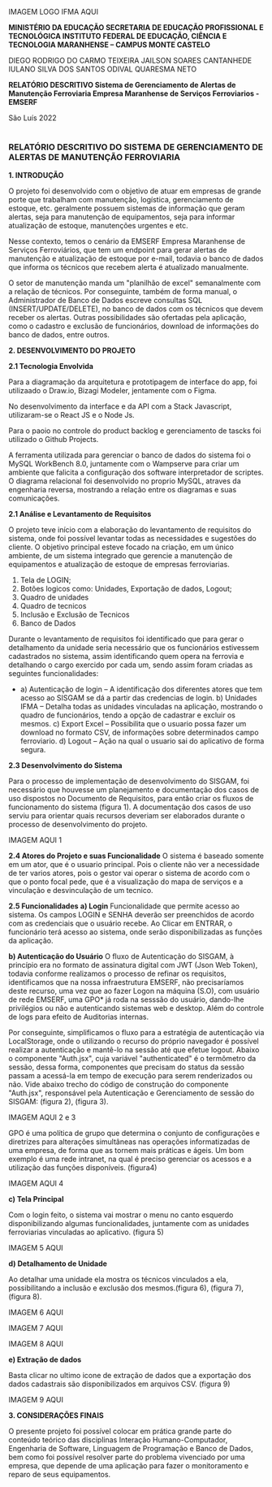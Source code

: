 IMAGEM LOGO IFMA AQUI

**MINISTÉRIO DA EDUCAÇÃO
SECRETARIA DE EDUCAÇÃO PROFISSIONAL E TECNOLÓGICA
INSTITUTO FEDERAL DE EDUCAÇÃO, CIÊNCIA E TECNOLOGIA MARANHENSE – CAMPUS MONTE CASTELO**

DIEGO RODRIGO DO CARMO TEIXEIRA
JAILSON SOARES CANTANHEDE
IULANO SILVA DOS SANTOS
ODIVAL QUARESMA NETO

**RELATÓRIO DESCRITIVO Sistema de Gerenciamento de Alertas de Manutenção Ferroviaria Empresa Maranhense de Serviços Ferroviarios - EMSERF**

São Luís  2022
#

### RELATÓRIO DESCRITIVO DO SISTEMA DE GERENCIAMENTO DE ALERTAS DE MANUTENÇÃO FERROVIARIA

**1. INTRODUÇÃO**

O  projeto  foi desenvolvido com o objetivo de atuar em empresas de grande porte que trabalham com manutenção, logística, gerenciamento de estoque, etc. geralmente possuem sistemas de informação que geram alertas, seja para manutenção de equipamentos, seja para informar atualização de estoque, manutenções urgentes e etc.

Nesse contexto, temos o cenário da EMSERF Empresa Maranhense de Serviços Ferroviários, que tem um endpoint para gerar alertas de manutenção e atualização de estoque por e-mail, todavia o banco de dados que informa os técnicos que recebem alerta é atualizado manualmente.

O setor de manutenção manda um "planilhão de excel" semanalmente com a relação de técnicos. Por conseguinte, também de forma manual, o Administrador de Banco de Dados escreve consultas SQL (INSERT/UPDATE/DELETE), no banco de dados com os técnicos que devem receber os alertas. Outras possibilidades são ofertadas pela aplicação, como o cadastro e exclusão de funcionários, download de informações do banco de dados, entre outros.

**2. DESENVOLVIMENTO  DO  PROJETO**

**2.1 Tecnologia  Envolvida**

Para a diagramação da arquitetura e prototipagem de interface do app, foi utilizaado o Draw.io, Bizagi Modeler, jentamente com o Figma.

No desenvolvimento da interface e da API com a Stack Javascript, utilizaram-se o React JS e o Node Js.

Para o paoio no controle do product backlog e gerenciamento de tascks foi utilizado o Github Projects.

A  ferramenta  utilizada  para  gerenciar  o  banco  de  dados  do  sistema  foi  o  MySQL  WorkBench  8.0, juntamente com o Wampserve para criar um ambiente que falicita a configuração dos software interpretador de scriptes. O diagrama relacional foi desenvolvido no proprio MySQL, atraves da engenharia reversa, mostrando a relação entre os diagramas e suas comunicações.

  

**2.1 Análise  e  Levantamento  de  Requisitos**

O projeto teve início com a elaboração do levantamento de requisitos do sistema, onde foi  possível levantar todas as necessidades e sugestões do cliente. O objetivo principal  esteve focado na criação, em um único ambiente, de um sistema integrado que gerencie a manutenção de equipamentos e atualização de estoque de empresas ferroviarias.

 1. Tela de LOGIN; 
 2. Botões logicos como: Unidades, Exportação de dados, Logout; 
 3. Quadro de unidades
 4. Quadro de tecnicos
 5. Inclusão e Exclusão de Tecnicos
 6. Banco de Dados

Durante o levantamento de requisitos foi identificado que para gerar o detalhamento da unidade seria necessário que os funcionários estivessem cadastrados no sistema, assim identificando quem opera na ferrovia e detalhando o cargo exercido por cada um, sendo assim foram criadas as seguintes funcionalidades:

 - a)	Autenticação de login – A identificação dos diferentes atores que tem acesso ao SISGAM se dá a partir das credencias de login. 
   b)	Unidades IFMA – Detalha todas as unidades vinculadas na aplicação, mostrando o quadro de funcionários, tendo a opção de cadastrar e excluir os mesmos.
   c)	Export Excel – Possibilita que o usuario possa fazer um download no formato CSV, de informações sobre determinados campo ferroviario. 
   d)	Logout – Ação na qual o usuario sai do aplicativo de forma segura.

**2.3	Desenvolvimento do Sistema**

Para o processo de implementação de desenvolvimento do SISGAM, foi necessário que houvesse um planejamento e documentação dos casos de uso dispostos no Documento de Requisitos, para então criar os fluxos de funcionamento do sistema (figura 1). A documentação dos casos de uso serviu para orientar quais recursos deveriam ser elaborados durante o  processo de desenvolvimento do projeto.

IMAGEM AQUI 1

**2.4	Atores do Projeto e suas Funcionalidade**
O sistema é baseado somente em um ator, que é o usuario principal. Pois o cliente não ver a necessidade de ter varios atores, pois o gestor vai operar o sistema de acordo com o que o ponto focal pede, que é a visualização do mapa de serviços e a vinculação e desvinculação de um tecnico.

**2.5	Funcionalidades**
**a)	Login**
Funcionalidade que permite acesso ao sistema. Os campos LOGIN e SENHA deverão ser preenchidos de acordo com as credenciais que o usuário recebe. Ao Clicar em ENTRAR, o funcionário terá acesso ao sistema, onde serão disponibilizadas as funções da aplicação.

**b)	Autenticação do Usuário**
O fluxo de Autenticação do SISGAM, à princípio era no formato de assinatura digital com JWT (Json Web Token), todavia conforme realizamos o processo de refinar os requisitos, identificamos que na nossa infraestrutura EMSERF, não precisaríamos deste recurso, uma vez que ao fazer Logon na máquina (S.O), com usuário de rede EMSERF, uma GPO* já roda na sesssão do usuário, dando-lhe privilégios ou não e autenticando sistemas web e desktop. Além do controle de logs para efeito de Auditorias internas.

Por conseguinte, simplificamos o fluxo para a estratégia de autenticação via LocalStorage, onde o utilizando o recurso do próprio navegador é possível realizar a autenticação e mantê-lo na sessão até que efetue logout. Abaixo o componente "Auth.jsx", cuja variável "authenticated" é o termômetro da sessão, dessa forma, componentes que precisam do status da sessão passam a acessá-la em tempo de execução para serem renderizados ou não. Vide abaixo trecho do código de construção do componente "Auth.jsx", responsável pela Autenticação e Gerenciamento de sessão do SISGAM: (figura 2), (figura 3).

IMAGEM AQUI 2 e 3

GPO é uma política de grupo que determina o conjunto de configurações e diretrizes para alterações simultâneas nas operações informatizadas de uma empresa, de forma que as tornem mais práticas e ágeis. Um bom exemplo é uma rede intranet, na qual é preciso gerenciar os acessos e a utilização das funções disponíveis. (figura4)

IMAGEM AQUI 4

**c) Tela Principal**

Com o login feito, o sistema vai mostrar o menu no canto esquerdo disponibilizando algumas funcionalidades, juntamente com as unidades ferroviarias vinculadas ao aplicativo. (figura 5)

IMAGEM 5 AQUI

**d) Detalhamento de Unidade**

Ao detalhar uma unidade ela mostra os técnicos vinculados a ela, possibilitando a inclusão e exclusão dos mesmos.(figura 6), (figura 7), (figura 8).

IMAGEM 6 AQUI

IMAGEM 7 AQUI

IMAGEM 8 AQUI

**e) Extração de dados**

Basta clicar  no ultimo icone de extração de dados que a exportação dos dados cadastrais são disponibilizados em arquivos CSV. (figura 9)

IMAGEM 9 AQUI

**3. CONSIDERAÇÕES  FINAIS**

O presente projeto foi possível colocar em prática grande parte do conteúdo teórico  das disciplinas Interação Humano-Computador, Engenharia de Software, Linguagem de  Programação  e  Banco  de  Dados,  bem  como  foi  possível  resolver  parte  do  problema  vivenciado por uma empresa, que depende de uma aplicação para fazer o monitoramento e reparo de seus equipamentos.
